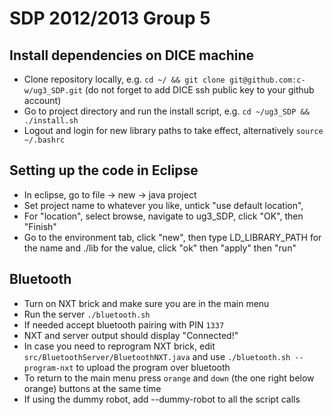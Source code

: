 # SDP 2012/2013 Group 5 #

## Install dependencies on DICE machine ##
* Clone repository locally, e.g. 
  `cd ~/ && git clone git@github.com:c-w/ug3_SDP.git`
  (do not forget to add DICE ssh public key to your github account)
* Go to project directory and run the install script, e.g. 
  `cd ~/ug3_SDP && ./install.sh`
* Logout and login for new library paths to take effect, alternatively 
  `source ~/.bashrc`


## Setting up the code in Eclipse ##
* In eclipse, go to file -> new -> java project
* Set project name to whatever you like, untick "use default location", 
* For "location", select browse, navigate to ug3_SDP, click "OK", then "Finish"
* Go to the environment tab, click "new", then type LD_LIBRARY_PATH for the 
  name and ./lib for the value, click "ok" then "apply" then "run"

## Bluetooth ##
* Turn on NXT brick and make sure you are in the main menu
* Run the server `./bluetooth.sh`
* If needed accept bluetooth pairing with PIN `1337`
* NXT and server output should display "Connected!"
* In case you need to reprogram NXT brick, edit
  `src/BluetoothServer/BluetoothNXT.java` and use `./bluetooth.sh --program-nxt`
  to upload the program over bluetooth
* To return to the main menu press `orange` and `down` (the one right below 
  orange) buttons at the same time
* If using the dummy robot, add --dummy-robot to all the script calls
